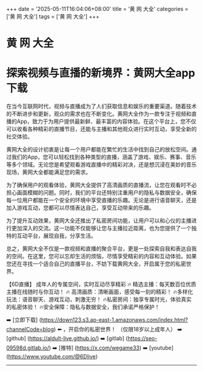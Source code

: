 +++
date = '2025-05-11T16:04:06+08:00'
title = '黄 网 大全'
categories = ['黄 网 大全']
tags = ['黄 网 大全']
+++

# 黄 网 大全

# 探索视频与直播的新境界：黄网大全app下载

在当今互联网时代，视频与直播成为了人们获取信息和娱乐的重要渠道。随着技术的不断进步和更新，观众的需求也在不断变化。黄网大全作为一款专注于视频和直播的App，致力于为用户提供最新鲜、最丰富的内容体验。在这个平台上，您不仅可以收看各种精彩的直播节目，还能与主播和其他观众进行实时互动，享受全新的社交体验。

黄网大全的设计初衷是让每一个用户都能在繁忙的生活中找到自己的放松空间。通过我们的App，您可以轻松找到各种类型的直播，涵盖了游戏、娱乐、赛事、音乐等多个领域。无论您是希望观看游戏直播中的精彩对决，还是想沉浸在美妙的音乐现场，黄网大全都能满足您的需求。

为了确保用户的观看体验，黄网大全提供了高清画质的直播流，让您在观看时不必担心画面模糊的问题。同时，我们的平台还特别注重用户的隐私与数据安全，确保每一位用户都能在一个安全的环境中享受直播的乐趣。无论是进行语音聊天，还是加入游戏互动，您都可以尽情表达自己，享受互动带来的乐趣。

为了提升互动效果，黄网大全还推出了私密房间功能，让用户可以和心仪的主播进行更加深入的交流。这一功能不仅能够让您与主播拉近距离，也为您提供了一个独特的互动平台，展现自我，分享生活。

总之，黄网大全不仅是一款视频和直播的聚合平台，更是一处探索自我和表达自我的空间。在这里，您可以忘却生活的烦恼，尽情享受精彩的内容和互动体验。如果您还在寻找一个适合自己的直播平台，不妨下载黄网大全，开启属于您的私密世界。

【6D直播】
成年人的专属空间，实时互动尽享精彩
🔥 精选主播：每天数百位优质主播在线随时与你互动！
🔥 高清画质：清晰画面，感受每一刻的精彩！
🔥多样化玩法：语音聊天、游戏互动，刺激无穷！
🔥私密房间：独享专属时光，体验真实的私密体验！
🔥安全保障：隐私与数据安全，我们承诺严格保护！

➡️ [立即下载] (https://down123.s3.ap-east-1.amazonaws.com/index.html?channelCode=blog) ⬅️ ，开启你的私密世界！
（仅限18岁以上成年人）
➡️ [github] (https://aldult-live.github.io/)
➡️ [gitlab] (https://seo-09598d.gitlab.io/)
➡️ [推特] (https://x.com/wegame33)
➡️ [youtube] (https://www.youtube.com/@6Dlive)

---
